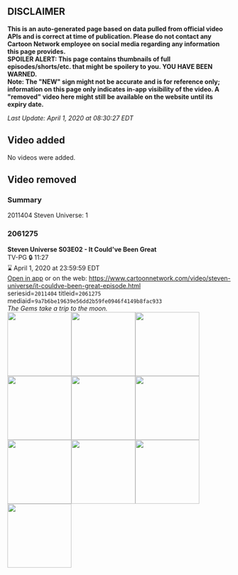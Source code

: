 ## DISCLAIMER
**This is an auto-generated page based on data pulled from official video APIs and is correct at time of publication. Please do not contact any Cartoon Network employee on social media regarding any information this page provides.**  
**SPOILER ALERT: This page contains thumbnails of full episodes/shorts/etc. that might be spoilery to you. YOU HAVE BEEN WARNED.**  
**Note: The "NEW" sign might not be accurate and is for reference only; information on this page only indicates in-app visibility of the video. A "removed" video here might still be available on the website until its expiry date.**  

_Last Update: April 1, 2020 at 08:30:27 EDT_
## Video added
No videos were added.  
## Video removed
### Summary
2011404 Steven Universe: 1  
### 2061275
**Steven Universe S03E02 - It Could've Been Great**  
TV-PG 🔒 11:27  
⌛ April 1, 2020 at 23:59:59 EDT  
[Open in app](https://tinyurl.com/y8urq48k) or on the web: https://www.cartoonnetwork.com/video/steven-universe/it-couldve-been-great-episode.html  
seriesid=`2011404` titleid=`2061275` mediaid=`9a7b6be19639e56dd2b59fe0946f4149b8fac933`  
_The Gems take a trip to the moon._  
<a href="https://s3.amazonaws.com/cartoonorchestrator/2061275_001_1280x720.jpg"><img src="https://s3.amazonaws.com/cartoonorchestrator/2061275_001_640x360.jpg" height="144px" /></a><a href="https://s3.amazonaws.com/cartoonorchestrator/2061275_002_1280x720.jpg"><img src="https://s3.amazonaws.com/cartoonorchestrator/2061275_002_640x360.jpg" height="144px" /></a><a href="https://s3.amazonaws.com/cartoonorchestrator/2061275_003_1280x720.jpg"><img src="https://s3.amazonaws.com/cartoonorchestrator/2061275_003_640x360.jpg" height="144px" /></a><a href="https://s3.amazonaws.com/cartoonorchestrator/2061275_004_1280x720.jpg"><img src="https://s3.amazonaws.com/cartoonorchestrator/2061275_004_640x360.jpg" height="144px" /></a><a href="https://s3.amazonaws.com/cartoonorchestrator/2061275_005_1280x720.jpg"><img src="https://s3.amazonaws.com/cartoonorchestrator/2061275_005_640x360.jpg" height="144px" /></a><a href="https://s3.amazonaws.com/cartoonorchestrator/2061275_006_1280x720.jpg"><img src="https://s3.amazonaws.com/cartoonorchestrator/2061275_006_640x360.jpg" height="144px" /></a><a href="https://s3.amazonaws.com/cartoonorchestrator/2061275_007_1280x720.jpg"><img src="https://s3.amazonaws.com/cartoonorchestrator/2061275_007_640x360.jpg" height="144px" /></a><a href="https://s3.amazonaws.com/cartoonorchestrator/2061275_008_1280x720.jpg"><img src="https://s3.amazonaws.com/cartoonorchestrator/2061275_008_640x360.jpg" height="144px" /></a><a href="https://s3.amazonaws.com/cartoonorchestrator/2061275_009_1280x720.jpg"><img src="https://s3.amazonaws.com/cartoonorchestrator/2061275_009_640x360.jpg" height="144px" /></a><a href="https://s3.amazonaws.com/cartoonorchestrator/2061275_010_1280x720.jpg"><img src="https://s3.amazonaws.com/cartoonorchestrator/2061275_010_640x360.jpg" height="144px" /></a>
